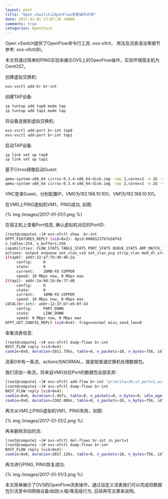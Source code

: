 ```yaml
---
layout: post
title: "Open vSwitch上OpenFlow流表操作示例"
date: 2017-01-01 23:07:38 +0800
comments: true
categories: OpenStack
---
```

Open vSwitch提供了OpenFlow命令行工具: ovs-ofctl， 用法及流表语法等细节参考: ovs-ofctl(8)。

本文将通过简单的PING实验来展示OVS上的OpenFlow操作，实验环境宿主机为CentOS7。

创建虚拟交换机:
```bash
ovs-vsctl add-br br-int
```
创建TAP设备:
```bash
ip tuntap add tap0 mode tap
ip tuntap add tap1 mode tap
```
将设备连接到虚拟交换机:
```bash
ovs-vsctl add-port br-int tap0
ovs-vsctl add-port br-int tap1
```

<!--more-->

启动TAP设备:
```bash
ip link set up tap0
ip link set up tap1
```
基于Cirros镜像启动Guest:
```bash
qemu-system-x86_64 cirros-0.3.4-x86_64-disk.img -smp 2,cores=2 -m 2G -vnc :0 -device virtio-net-pci,netdev=net0,mac=32:a7:76:d9:46:2a -netdev tap,id=net0,ifname=tap0,script=no,downscript=no -name vm0 --daemonize
qemu-system-x86_64 cirros-0.3.4-x86_64-disk.img -smp 2,cores=2 -m 2G -vnc :1 -device virtio-net-pci,netdev=net0,mac=3a:98:1b:8e:7f:d0 -netdev tap,id=net0,ifname=tap1,script=no,downscript=no -name vm1 --daemonize
```
VNC登录Guest，分别配置IP，VM0为192.168.10.100，VM1为192.168.10.101。

在VM0上PING虚拟机VM1，PING成功, 如图:

{% img /images/2017-01-01/1.png %}

在宿主机上查看Port信息, 确认虚拟机对应的PortID:
```bash
[root@compute1 ~]# ovs-ofctl show  br-int
OFPT_FEATURES_REPLY (xid=0x2): dpid:00001237b7e50f43
n_tables:254, n_buffers:256
capabilities: FLOW_STATS TABLE_STATS PORT_STATS QUEUE_STATS ARP_MATCH_IP
actions: output enqueue set_vlan_vid set_vlan_pcp strip_vlan mod_dl_src mod_dl_dst mod_nw_src mod_nw_dst mod_nw_tos mod_tp_src mod_tp_dst
1(tap0): addr:32:a7:76:d9:46:2a
     config:     0
     state:      0
     current:    10MB-FD COPPER
     speed: 10 Mbps now, 0 Mbps max
2(tap1): addr:3a:98:1b:8e:7f:d0
     config:     0
     state:      0
     current:    10MB-FD COPPER
     speed: 10 Mbps now, 0 Mbps max
LOCAL(br-int): addr:12:37:b7:e5:0f:43
     config:     PORT_DOWN
     state:      LINK_DOWN
     speed: 0 Mbps now, 0 Mbps max
OFPT_GET_CONFIG_REPLY (xid=0x4): frags=normal miss_send_len=0
```
查看流表信息:
```bash
[root@compute1 ~]# ovs-ofctl dump-flows br-int
NXST_FLOW reply (xid=0x4):
cookie=0x0, duration=1911.756s, table=0, n_packets=10, n_bytes=756, idle_age=153, priority=0 actions=NORMAL
```
流表0中有一条流，actions为NORMAL，就是按普通交换机处理数据包。

我们添加一条流，将来自VM0对应Port的数据包全部丢弃:
```bash
[root@compute1 ~]# ovs-ofctl add-flow br-int "priority=10,in_port=1,actions=drop" 
[root@compute1 ~]# ovs-ofctl dump-flows br-int
NXST_FLOW reply (xid=0x4):
cookie=0x0, duration=2.497s, table=0, n_packets=0, n_bytes=0, idle_age=2, priority=10,in_port=1 actions=drop
cookie=0x0, duration=2302.086s, table=0, n_packets=10, n_bytes=756, idle_age=544, priority=0 actions=NORMAL
```
再次从VM0上PING虚拟机VM1，PING失败，如图:

{% img /images/2017-01-01/2.png %}

再来删除添加的流:
```bash
[root@compute1 ~]# ovs-ofctl del-flows br-int in_port=1
[root@compute1 ~]# ovs-ofctl dump-flows br-int
NXST_FLOW reply (xid=0x4):
cookie=0x0, duration=2657.126s, table=0, n_packets=10, n_bytes=756, idle_age=899, priority=0 actions=NORMAL
```
再次进行PING, PING恢复成功:

{% img /images/2017-01-01/3.png %}

本文简单展示了OVS的OpenFlow流表操作，通过自定义流表我们可以完成将数据包引流至中间网络设备(如防火墙)等高级行为, 后续再写文章来说明。

